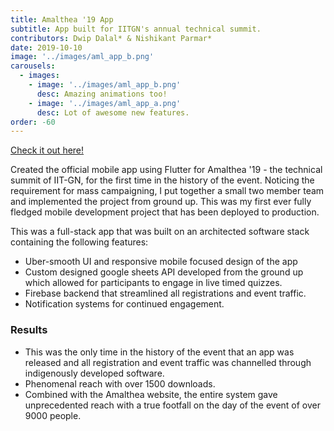 ```yaml
---
title: Amalthea '19 App
subtitle: App built for IITGN's annual technical summit.
contributors: Dwip Dalal* & Nishikant Parmar*
date: 2019-10-10
image: '../images/aml_app_b.png'
carousels: 
  - images: 
    - image: '../images/aml_app_b.png'
      desc: Amazing animations too!
    - image: '../images/aml_app_a.png'
      desc: Lot of awesome new features.
order: -60
---
```


[Check it out here!](https://play.google.com/store/apps/details?id=in.ac.iitgn.amalthea&hl=en_IN&gl=US)

Created the official mobile app using Flutter for Amalthea '19 - the technical summit of IIT-GN, for the first time in the history of the event. Noticing the requirement for mass campaigning, I put together a small two member team and implemented the project from ground up. This was my first ever fully fledged mobile development project that has been deployed to production.


This was a full-stack app that was built on an architected software stack containing the following features:
- Uber-smooth UI and responsive mobile focused design of the app
- Custom designed google sheets API developed from the ground up which allowed for participants to engage in live timed quizzes.
- Firebase backend that streamlined all registrations and event traffic.
- Notification systems for continued engagement.



### Results

- This was the only time in the history of the event that an app was released and all registration and event traffic was channelled through indigenously developed software.
- Phenomenal reach with over 1500 downloads. 
- Combined with the Amalthea website, the entire system gave unprecedented reach with a true footfall on the day of the event of over 9000 people.


